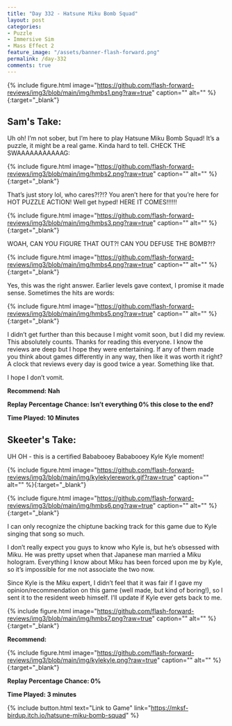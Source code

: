```yaml
---
title: "Day 332 - Hatsune Miku Bomb Squad"
layout: post
categories:
- Puzzle
- Immersive Sim
- Mass Effect 2
feature_image: "/assets/banner-flash-forward.png"
permalink: /day-332
comments: true
---
```


{% include figure.html image="https://github.com/flash-forward-reviews/img3/blob/main/img/hmbs1.png?raw=true" caption="" alt="" %}{:target="_blank"}
 
## Sam's Take:

Uh oh! I’m not sober, but I’m here to play Hatsune Miku Bomb Squad! It’s a puzzle, it might be a real game. Kinda hard to tell. CHECK THE SWAAAAAAAAAAAG:

{% include figure.html image="https://github.com/flash-forward-reviews/img3/blob/main/img/hmbs2.png?raw=true" caption="" alt="" %}{:target="_blank"}

That’s just story lol, who cares?!?!? You aren’t here for that you’re here for HOT PUZZLE ACTION! Well get hyped! HERE IT COMES!!!!!!

{% include figure.html image="https://github.com/flash-forward-reviews/img3/blob/main/img/hmbs3.png?raw=true" caption="" alt="" %}{:target="_blank"}

WOAH, CAN YOU FIGURE THAT OUT?! CAN YOU DEFUSE THE BOMB?!?

{% include figure.html image="https://github.com/flash-forward-reviews/img3/blob/main/img/hmbs4.png?raw=true" caption="" alt="" %}{:target="_blank"}

Yes, this was the right answer. Earlier levels gave context, I promise it made sense. Sometimes the hits are words:

{% include figure.html image="https://github.com/flash-forward-reviews/img3/blob/main/img/hmbs5.png?raw=true" caption="" alt="" %}{:target="_blank"}

I didn’t get further than this because I might vomit soon, but I did my review. This absolutely counts. Thanks for reading this everyone. I know the reviews are deep but I hope they were entertaining. If any of them made you think about games differently in any way, then like it was worth it right? A clock that reviews every day is good twice a year. Something like that. 

I hope I don’t vomit.

**Recommend: Nah**

**Replay Percentage Chance: Isn’t everything 0% this close to the end?**

**Time Played: 10 Minutes**

## Skeeter's Take:

UH OH - this is a certified Bababooey Bababooey Kyle Kyle moment!

{% include figure.html image="https://github.com/flash-forward-reviews/img3/blob/main/img/kylekylerework.gif?raw=true" caption="" alt="" %}{:target="_blank"}

{% include figure.html image="https://github.com/flash-forward-reviews/img3/blob/main/img/hmbs6.png?raw=true" caption="" alt="" %}{:target="_blank"}

I can only recognize the chiptune backing track for this game due to Kyle singing that song so much. 

I don’t really expect you guys to know who Kyle is, but he’s obsessed with Miku. He was pretty upset when that Japanese man married a Miku hologram. Everything I know about Miku has been forced upon me by Kyle, so it’s impossible for me not associate the two now. 

Since Kyle is the Miku expert, I didn’t feel that it was fair if I gave my opinion/recommendation on this game (well made, but kind of boring!), so I sent it to the resident weeb himself. I’ll update if Kyle ever gets back to me.

{% include figure.html image="https://github.com/flash-forward-reviews/img3/blob/main/img/hmbs7.png?raw=true" caption="" alt="" %}{:target="_blank"}

**Recommend:**

{% include figure.html image="https://github.com/flash-forward-reviews/img3/blob/main/img/kylekyle.png?raw=true" caption="" alt="" %}{:target="_blank"}

**Replay Percentage Chance: 0%**

**Time Played: 3 minutes**

{% include button.html text="Link to Game" link="https://mksf-birdup.itch.io/hatsune-miku-bomb-squad" %}